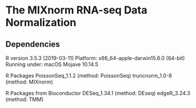 # The MIXnorm RNA-seq Data Normalization

## Dependencies
R version 3.5.3 (2019-03-11)
Platform: x86_64-apple-darwin15.6.0 (64-bit)
Running under: macOS Mojave 10.14.5

R Packages
PoissonSeq_1.1.2 (method: PoissonSeq)
truncnorm_1.0-8 (method: MIXnorm)

R Packages from Bioconductor
DESeq_1.34.1 (method: DEseq)
edgeR_3.24.3 (method: TMM)

